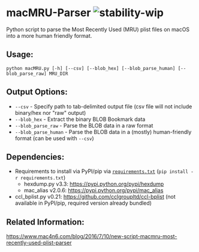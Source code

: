# macMRU-Parser  ![stability-wip](https://img.shields.io/badge/stability-work_in_progress-lightgrey.svg)
Python script to parse the Most Recently Used (MRU) plist files on macOS into a more human friendly format.

## Usage:
`python macMRU.py [-h] [--csv] [--blob_hex] [--blob_parse_human] [--blob_parse_raw] MRU_DIR`

## Output Options:
* `--csv` - Specify path to tab-delimited output file (csv file will not include binary/hex nor "raw" output)
* `--blob_hex` - Extract the binary BLOB Bookmark data
* `--blob_parse_raw` - Parse the BLOB data in a raw format
* `--blob_parse_human` - Parse the BLOB data in a (mostly) human-friendly format (can be used with `--csv`)

## Dependencies:      
- Requirements to install via PyPI/pip via [`requirements.txt`](requirements.txt) (`pip install -r requirements.txt`)
  - hexdump.py v3.3: https://pypi.python.org/pypi/hexdump
  - mac_alias v2.0.6: https://pypi.python.org/pypi/mac_alias
- ccl_bplist.py v0.21: https://github.com/cclgroupltd/ccl-bplist (not available in PyPI/pip, required version already 
  bundled)

## Related Information:
https://www.mac4n6.com/blog/2016/7/10/new-script-macmru-most-recently-used-plist-parser
